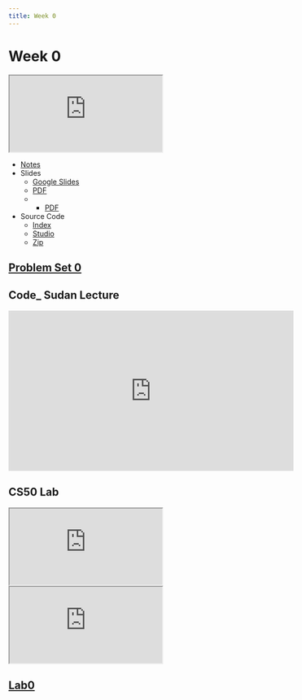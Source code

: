```yaml
---
title: Week 0
---
```


# Week 0

<iframe src="https://www.youtube.com/embed/YoXxevp1WRQ"></iframe> 


- <a href="https://cs50.harvard.edu/x/2021/notes/0/">Notes</a>
- Slides
  - <a href="https://docs.google.com/presentation/d/17wRd8ksO6QkUq906SUgm17AqcI-Jan42jkY-EmufxnE/edit?usp=sharing">Google Slides</a>
  - <a href="https://cdn.cs50.net/2020/fall/lectures/0/lecture0.pdf">PDF</a>
  - - <a href="https://cdn.cs50.net/2019/fall/lectures/0/lecture0.pdf">PDF</a>
- Source Code
  - <a href="https://cdn.cs50.net/2019/fall/lectures/0/src0/">Index</a>
  - <a href="https://scratch.mit.edu/studios/25128634/">Studio</a>
  - <a href="https://cdn.cs50.net/2019/fall/lectures/0/src0.zip">Zip</a>
  
## [Problem Set 0](https://cs50.harvard.edu/x/2021/psets/0/)

## Code_ Sudan Lecture
<iframe width="560" height="315" src="https://www.youtube.com/embed/oWYf7puLylk" frameborder="0" allow="accelerometer; autoplay; clipboard-write; encrypted-media; gyroscope; picture-in-picture" allowfullscreen></iframe>

## CS50 Lab
<div class="box" >  <iframe src="https://www.youtube.com/embed/wSk1KSDUEYA"></iframe></div>
<div class="box" >   <iframe src="https://www.youtube.com/embed/wSk1KSDUEYA"></iframe></div>

## [Lab0](https://cs50.harvard.edu/x/2021/labs/1/)

  

   
  
